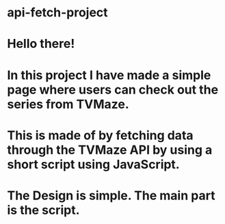 # api-fetch-project
# Hello there!
# In this project I have made a simple page where users can check out the series from TVMaze.
# This is made of by fetching data through the TVMaze API by using a short script  using JavaScript.
# The Design is simple. The main part is the script.
